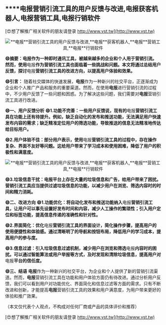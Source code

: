 ## ****电报**营销引流工具的用户反馈与改进,**电报**获客机器人,**电报**营销工具,**电报**行销软件**

[😍想了解推广相关软件的朋友请登录 http://www.vst.tw](http://www.vst.tw)

 <center><img src="https://vst.tw/MP4/tuiguang/png/8.png" alt="**电报**营销引流工具的用户反馈与改进,**电报**获客机器人,**电报**营销工具,**电报**行销软件"></center>

**😄摘要：**电报**作为一种即时通讯工具，被越来越多的企业和个人用于营销引流。然而，使用**电报**作为营销引流工具也面临着一些挑战和问题。本文将通过总结用户反馈，探讨**电报**营销引流工具的改进方向，以提高用户体验和效果。**

**😄引言：**
随着社交媒体的快速发展，**电报**作为一种新兴的社交平台，正逐渐成为企业和个人推广产品和服务的重要渠道。然而，在使用**电报**进行营销引流的过程中，不少用户反馈了一些问题和困惑。为了解决这些问题，我们需要对**电报**营销引流工具进行改进。

**😄一、用户反馈分析**
**😄1.功能不完善：一些用户反馈说，现有的**电报**营销引流工具在功能上还有待提升。例如，缺乏自动化的发布和推送功能，无法满足用户快速发布内容的需求；缺乏精准定位用户的筛选功能，导致推送的信息无法精准地传达给目标用户。**

**😄2.用户体验不佳：部分用户表示，使用**电报**营销引流工具的过程中，存在操作复杂、界面不友好等问题。这给用户带来了学习成本和使用困难，降低了用户的积极性和满意度。**

 <center><img src="https://vst.tw/MP4/tuiguang/png/0.png" alt="**电报**营销引流工具的用户反馈与改进,**电报**获客机器人,**电报**营销工具,**电报**行销软件"></center>

**😄3.垃圾信息干扰：**电报**平台上存在大量的垃圾信息和广告，给用户带来了困扰。营销引流工具应当提供过滤垃圾信息的功能，以减少用户在浏览、筛选内容时的时间和精力消耗。**

**😄二、改进方向**
**😄1.功能优化：将自动化发布和推送功能纳入**电报**营销引流工具，让用户可以事先设置好发布时间和内容，减少人工操作的繁琐性；引入用户定位和标签功能，提高信息传递的准确性和针对性。**

**😄2.界面简化：优化**电报**营销引流工具的界面设计，简化操作步骤，提高用户的使用便捷性和体验感。通过清晰明了的导航和按钮布局，降低用户的学习成本，提高用户的参与度。**

**😄3.信息过滤：引入垃圾信息过滤机制，减少用户在浏览和筛选**电报**内容时的困扰。可以通过智能算法或用户举报等方式，及时发现和清除垃圾信息，提高用户对**电报**平台的信任度。**

**😄三、结语**
**电报**作为一种新兴的社交平台，为企业和个人提供了新的营销引流渠道。然而，**电报**营销引流工具在功能和用户体验方面仍有待改进。通过分析用户反馈，我们可以看到用户对功能优化、界面简化和信息过滤等方面的需求。只有不断改进和创新，才能提高**电报**营销引流工具的效果和用户满意度，为用户带来更好的体验和推广效果。

（本文仅代表个人观点，不构成对任何厂商或产品的具体评价和推荐）

[😍想了解推广相关软件的朋友请登录 http://www.vst.tw](http://www.vst.tw)



